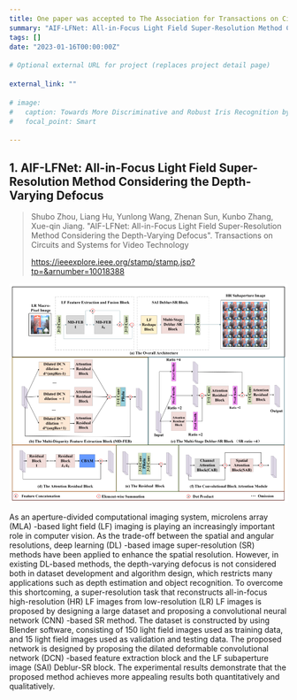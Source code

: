 ```yaml
---
title: One paper was accepted to The Association for Transactions on Circuits and Systems for Video Technology(TCSVT 2023) 
summary: "AIF-LFNet: All-in-Focus Light Field Super-Resolution Method Considering the Depth-Varying Defocus"
tags: []
date: "2023-01-16T00:00:00Z"

# Optional external URL for project (replaces project detail page)

external_link: ""

# image:
#   caption: Towards More Discriminative and Robust Iris Recognition by Learning Uncertain Factors
#   focal_point: Smart

---
```


## 1. AIF-LFNet: All-in-Focus Light Field Super-Resolution Method Considering the Depth-Varying Defocus

> Shubo Zhou, Liang Hu, Yunlong Wang, Zhenan Sun, Kunbo Zhang, Xue-qin Jiang. "AIF-LFNet: All-in-Focus Light Field Super-Resolution Method Considering the Depth-Varying Defocus". Transactions on Circuits and Systems for Video Technology
> 
> <https://ieeexplore.ieee.org/stamp/stamp.jsp?tp=&arnumber=10018388>

![TCSVT-2023](TCSVT-2023-pic1.png)

As an aperture-divided computational imaging system, microlens array (MLA) -based light field (LF) imaging is playing an increasingly important role in computer vision. As the trade-off between the spatial and angular resolutions, deep learning (DL) -based image super-resolution (SR) methods have been applied to enhance the spatial resolution. However, in existing DL-based methods, the depth-varying defocus is not considered both in dataset development and algorithm design, which restricts many applications such as depth estimation and object recognition. To overcome this shortcoming, a super-resolution task that reconstructs all-in-focus high-resolution (HR) LF images from low-resolution (LR) LF images is proposed by designing a large dataset and proposing a convolutional neural network (CNN) -based SR method. The dataset is constructed by using Blender software, consisting of 150 light field images used as training data, and 15 light field images used as validation and testing data. The proposed network is designed by proposing the dilated deformable convolutional network (DCN) -based feature extraction block and the LF subaperture image (SAI) Deblur-SR block. The experimental results demonstrate that the proposed method achieves more appealing results both quantitatively and qualitatively.

